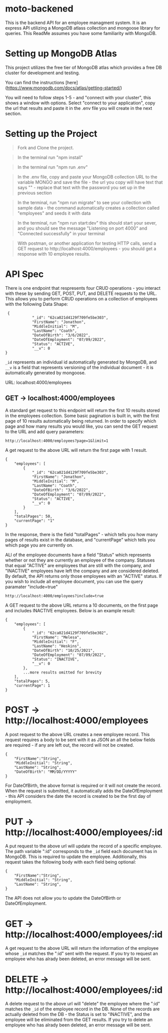 # moto-backened

This is the backend API for an employee managment system. It is an express API utilizing a MongoDB atlass collection and mongoose library for queries. This ReadMe assumes you have some familiarity with MongoDB.

# Setting up MongoDB Atlas

This project utilizes the free tier of MongoDB atlas which provides a free DB cluster for development and testing.

You can find the instructions [here] (https://www.mongodb.com/docs/atlas/getting-started/)

You will need to follow steps 1-5 - and "connect with your cluster", this shows a window with options. Select "connect to your application", copy the url that results and paste it in the .env file you will create in the next section.

# Setting up the Project

> Fork and Clone the project.

> In the terminal run "npm install"

> In the terminal run "npm run .env"

> In the .env file, copy and paste your MongoDB collection URL to the variable MONGO and save the file - the url you copy will have text that says "<password>" - replace that text with the password you set up in the previous section

> In the terminal, run "npm run migrate" to see your collection with sample data - the command automatically creates a collection called "employees" and seeds it with data

> In the terminal, run "npm run start:dev" this should start your sever, and you should see the message "Listening on port 4000" and "Connected successfully" in your terminal

> With postman, or another application for testing HTTP calls, send a GET request to http://localhost:4000/employees - you should get a response with 10 employee results.

# API Spec

There is one endpoint that respresents four CRUD operations - you interact with these by sending GET, POST, PUT, and DELETE requests to the URL. This allows you to perform CRUD operations on a collection of employees with the following Data Shape:

```
 {
            "_id": "62ca021d4129f709fe5be303",
            "FirstName": "Jonathon",
            "MiddleInitial": "M",
            "LastName": "Coath",
            "DateOfBirth": "3/6/2022",
            "DateOfEmployment": "07/09/2022",
            "Status": "ACTIVE",
            "__v": 0
}
```

`_id` represents an individual id automatically generated by MongoDB, and `__v` is a field that represents versioning of the individual document - it is automatically generated by mongoose.

URL: localhost:4000/employees

## GET -> localhost:4000/employees

A standard get request to this endpoint will return the first 10 results stored in the employees collection. Some basic pagination is built in, with the first page of 10 results automatically being returned. In order to specify which page and how many results you would like, you can send the GET request to the URL and add query parameters:

```
http://localhost:4000/employees?page=1&limit=1
```

A get request to the above URL will return the first page with 1 result.

```
{
    "employees": [
        {
            "_id": "62ca021d4129f709fe5be303",
            "FirstName": "Jonathon",
            "MiddleInitial": "M",
            "LastName": "Coath",
            "DateOfBirth": "3/6/2022",
            "DateOfEmployment": "07/09/2022",
            "Status": "ACTIVE",
            "__v": 0
        }
    ],
    "totalPages": 50,
    "currentPage": "1"
}
```

In the response, there is the field "totalPages" - which tells you how many pages of results exist in the database, and "currentPage" which tells you which page you are currently on.

ALl of the employee documents have a field "Status" which represents whether or not they are currently an employee of the company. Statuses that equal "ACTIVE" are employees that are still with the company, and "INACTIVE" employees have left the company and are considered deleted. By default, the API returns only those employees with an "ACTIVE" status. If you wish to include all employee document, you can use the query paramater "include=true"

```
http://localhost:4000/employees?include=true
```

A GET request to the above URL returns a 10 documents, on the first page and includes INACTIVE employees. Below is an example result:

```
{
    "employees": [
        {
            "_id": "62ca021d4129f709fe5be302",
            "FirstName": "Melesa",
            "MiddleInitial": "F",
            "LastName": "Heskins",
            "DateOfBirth": "10/25/2021",
            "DateOfEmployment": "07/09/2022",
            "Status": "INACTIVE",
            "__v": 0
        },
        ...more results omitted for brevity
    ],
    "totalPages": 5,
    "currentPage": 1
}
```

# POST -> http://localhost:4000/employees

A post request to the above URL creates a new employee record. This request requires a body to be sent with it as JSON an all the below fields are required - if any are left out, the record will not be created.

```
{
    "FirstName":"String",
    "MiddleInitial": "String",
    "LastName": "String",
    "DateOfBirth": "MM/DD/YYYYY"
}
```

For DateOfBirth, the above format is required or it will not create the record. When the request is submitted, it automatically adds the DateOfEmployment - this API considers the date the record is created to be the first day of employment.

# PUT -> http://localhost:4000/employees/:id

A put request to the above url will update the record of a specific employee. The path variable ":id" corresponds to the `_id` field each document has in MongoDB. This is required to update the employee. Additionally, this request takes the following body with each field being optional:

```
{
    "FirstName":"String",
    "MiddleInitial": "String",
    "LastName": "String",
}
```

The API does not allow you to update the DateOfBirth or DateOfEmployment.

# GET -> http://localhost:4000/employees/:id

A get request to the above URL will return the information of the employee whose `_id` matches the ":id" sent with the request. If you try to request an employee who has alrady been deleted, an error message will be sent.

# DELETE -> http://localhost:4000/employees/:id

A delete request to the above url will "delete" the employee where the ":id" matches the `_id` of the employee record in the DB. None of the records are actually deleted from the DB - the Status is set to "INACTIVE", and the employee will be eliminated from the GET results. If you try to delete an employee who has alrady been deleted, an error message will be sent.

